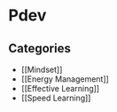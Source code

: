 # Pdev
## Categories

- [[Mindset]]
- [[Energy Management]]
- [[Effective Learning]] 
- [[Speed Learning]]